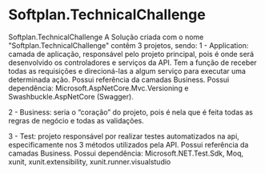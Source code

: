 # Softplan.TechnicalChallenge
Softplan.TechnicalChallenge
A Solução criada com o nome "Softplan.TechnicalChallenge" contêm 3 projetos, sendo:
1 - Application: camada de aplicação, responsável pelo projeto principal, pois é onde será desenvolvido os controladores e serviços da API. Tem a função de receber todas as requisições e direcioná-las a algum serviço para executar uma determinada ação.
Possui referência da camadas Business.
Possui dependência: Microsoft.AspNetCore.Mvc.Versioning e Swashbuckle.AspNetCore (Swagger).

2 - Business: seria o “coração” do projeto, pois é nela que é feita todas as regras de negócio e todas as validações.

3 - Test: projeto responsável por realizar testes automatizados na api, especificamente nos 3 métodos utilizados pela API.
Possui referência da camadas Business.
Possui dependência: Microsoft.NET.Test.Sdk, Moq, xunit, xunit.extensibility, xunit.runner.visualstudio
